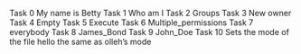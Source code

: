 Task 0 My name is Betty
Task 1 Who am I
Task 2 Groups
Task 3 New owner
Task 4 Empty
Task 5 Execute
Task 6 Multiple_permissions
Task 7 everybody
Task 8 James_Bond
Task 9 John_Doe
Task 10 Sets the mode of the file hello the same as olleh’s mode
